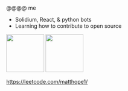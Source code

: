 ###  


<!-- 
Does this show up?
[![spotify-github-profile](https://spotify-github-profile.vercel.app/api/view?uid=matt-hope&cover_image=true&theme=novatorem)](https://github.com/kittinan/spotify-github-profile)

-->
@@@@ me 

- Solidium, React, & python bots
- Learning how to contribute to open source

<img src='https://user-images.githubusercontent.com/5713670/87202985-820dcb80-c2b6-11ea-9f56-7ec461c497c3.gif' width='100'>

<img src='https://user-images.githubusercontent.com/17298648/133652261-0f51769c-8983-46ac-80ce-4512e338f1d2.gif' width = '100'>


https://leetcode.com/matthope1/
